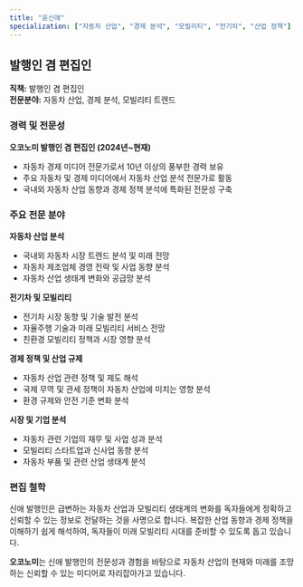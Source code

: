 ```yaml
---
title: "윤신애"
specialization: ["자동차 산업", "경제 분석", "모빌리티", "전기차", "산업 정책"]
---
```


## 발행인 겸 편집인

**직책:** 발행인 겸 편집인  
**전문분야:** 자동차 산업, 경제 분석, 모빌리티 트렌드

### 경력 및 전문성

**오코노미 발행인 겸 편집인 (2024년~현재)**
- 자동차 경제 미디어 전문가로서 10년 이상의 풍부한 경력 보유
- 주요 자동차 및 경제 미디어에서 자동차 산업 분석 전문가로 활동
- 국내외 자동차 산업 동향과 경제 정책 분석에 특화된 전문성 구축

### 주요 전문 분야

**자동차 산업 분석**
- 국내외 자동차 시장 트렌드 분석 및 미래 전망
- 자동차 제조업체 경영 전략 및 사업 동향 분석
- 자동차 산업 생태계 변화와 공급망 분석

**전기차 및 모빌리티**
- 전기차 시장 동향 및 기술 발전 분석
- 자율주행 기술과 미래 모빌리티 서비스 전망
- 친환경 모빌리티 정책과 시장 영향 분석

**경제 정책 및 산업 규제**
- 자동차 산업 관련 정책 및 제도 해석
- 국제 무역 및 관세 정책이 자동차 산업에 미치는 영향 분석
- 환경 규제와 안전 기준 변화 분석

**시장 및 기업 분석**
- 자동차 관련 기업의 재무 및 사업 성과 분석
- 모빌리티 스타트업과 신사업 동향 분석
- 자동차 부품 및 관련 산업 생태계 분석

### 편집 철학

신애 발행인은 급변하는 자동차 산업과 모빌리티 생태계의 변화를 독자들에게 정확하고 신뢰할 수 있는 정보로 전달하는 것을 사명으로 합니다. 복잡한 산업 동향과 경제 정책을 이해하기 쉽게 해석하여, 독자들이 미래 모빌리티 시대를 준비할 수 있도록 돕고 있습니다.

**오코노미**는 신애 발행인의 전문성과 경험을 바탕으로 자동차 산업의 현재와 미래를 조망하는 신뢰할 수 있는 미디어로 자리잡아가고 있습니다. 
